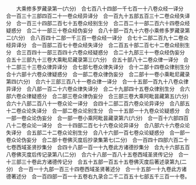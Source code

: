 <!-- { "loadSidebar": true } -->
　　大乘修多罗藏录第一(六分)　合七百八十四部一千七百一十八卷众经一译分　合一百三十三部四百二十一卷众经异译分　合一百九十五部五百三十二卷众经失译分　合一百三十四部二百七十五卷众经别生分　合二百二十一部二百六十四卷众经疑惑分　合二十一部三十卷众经伪妄分　合八十部一百九十六卷小乘修多罗藏录第二(六分)　合八百四十二部一千三百一卷众经一译分　合七十二部二百九十二卷众经异译分　合一百部二百七十卷众经失译分　合二百五十部二百七十二卷众经别生分　合三百四十一部三百四十六卷众经疑惑分　合二十九部三十一卷众经伪妄分　合五十三部九十三卷大乘毗尼藏录第三(六分)　合五十部八十二卷众律一译分　合十二部三十三卷众律异译分　合七部七卷众律失译分　合十二部十四卷众律别生分　合十六部十六卷众律疑惑分　合一部二卷众律伪妄分　合二部十一卷小乘毗尼藏录第四(六分)　合六十三部三百八十一卷众律一译分　合一十五部一百九十八卷众律异译分　合八部一百二十六卷众律失译分　合二十九部四十五卷众律别生分　合六部六卷众律疑惑分　合二部三卷众律伪妄分　合三部三卷大乘阿毗昙藏第五(六分)　合六十八部二百八十一卷众论一译分　合四十二部二百六卷众论异译分　合八部五十二卷众论失译分　合一部二卷众论别生分　合一十五部一十九卷众论疑惑分　合一部一卷众论伪妄分　合一部一卷小乘阿毗昙藏录第六(六分)　合一百十六部四百八十二卷众论一译分　合一十四部二百七十六卷众论异译分　合八部六十六卷众论失译分　合五部二十二卷众论别生分　合八十六部一百七卷众论疑惑分　合一部一卷众论伪妄分　合二部十卷佛灭度后抄录集第七(二分)　合一百四十四部六百二十七卷西域圣贤抄集分　合四十八部一百一十九卷此方诸德抄集分　合九十六部五百八卷佛灭度后传记录第八(二分)　合六十八部一百八十五卷西域圣贤传记分　合一十三部三十卷此方诸德传记分　合五十五部一百五十五卷佛灭度后著述录第九(二分)　合一百一十九部一百三十四卷西域圣贤著述分　合一十五部一十九卷此方诸德著述分　合一百四部一百一十五卷右九录合二千二百五十七部五千三百一十卷。
